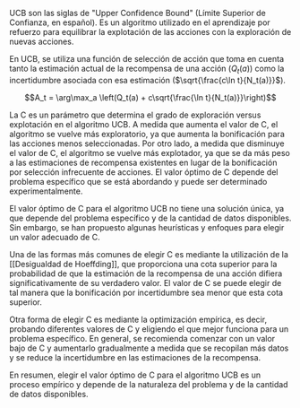
UCB son las siglas de "Upper Confidence Bound" (Límite Superior de Confianza, en español). Es un algoritmo utilizado en el aprendizaje por refuerzo para equilibrar la explotación de las acciones con la exploración de nuevas acciones. 

En UCB, se utiliza una función de selección de acción que toma en cuenta tanto la estimación actual de la recompensa de una acción ($Q_t(a)$) como la incertidumbre asociada con esa estimación ($\sqrt{\frac{c\ln t}{N_t(a)}}$). 

$$A_t = \arg\max_a \left(Q_t(a) + c\sqrt{\frac{\ln t}{N_t(a)}}\right)$$

La C es un parámetro que determina el grado de exploración versus explotación en el algoritmo UCB. A medida que aumenta el valor de C, el algoritmo se vuelve más exploratorio, ya que aumenta la bonificación para las acciones menos seleccionadas. Por otro lado, a medida que disminuye el valor de C, el algoritmo se vuelve más explotador, ya que se da más peso a las estimaciones de recompensa existentes en lugar de la bonificación por selección infrecuente de acciones. El valor óptimo de C depende del problema específico que se está abordando y puede ser determinado experimentalmente.

El valor óptimo de C para el algoritmo UCB no tiene una solución única, ya que depende del problema específico y de la cantidad de datos disponibles. Sin embargo, se han propuesto algunas heurísticas y enfoques para elegir un valor adecuado de C.

Una de las formas más comunes de elegir C es mediante la utilización de la [[Desigualdad de Hoeffding]], que proporciona una cota superior para la probabilidad de que la estimación de la recompensa de una acción difiera significativamente de su verdadero valor. El valor de C se puede elegir de tal manera que la bonificación por incertidumbre sea menor que esta cota superior.

Otra forma de elegir C es mediante la optimización empírica, es decir, probando diferentes valores de C y eligiendo el que mejor funciona para un problema específico. En general, se recomienda comenzar con un valor bajo de C y aumentarlo gradualmente a medida que se recopilan más datos y se reduce la incertidumbre en las estimaciones de la recompensa.

En resumen, elegir el valor óptimo de C para el algoritmo UCB es un proceso empírico y depende de la naturaleza del problema y de la cantidad de datos disponibles.


